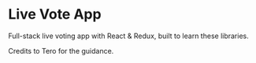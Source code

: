 # Live Vote App

Full-stack live voting app with React & Redux, built to learn these libraries.

Credits to Tero for the guidance.


